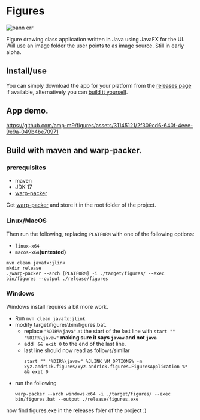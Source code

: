 # Figures
![bann err](https://github.com/amp-m9/figures/assets/31145121/5cdcdaef-5a5b-4f1a-9551-c7adbde888e7)

Figure drawing class application written in Java using JavaFX for the UI. Will use an 
image folder the user points to as image source. Still in early alpha.

## Install/use
You can simply download the app for your platform from the 
[releases page](https://github.com/amp-m9/figures/releases) if available, alternatively
you can [build it yourself](https://github.com/amp-m9/figures#build-with-maven-and-warp-packer).

## App demo.
https://github.com/amp-m9/figures/assets/31145121/2f309cd6-640f-4eee-9e9a-049b4be70971

## Build with maven and warp-packer.
### prerequisites
- maven
- JDK 17
- [warp-packer](https://github.com/dgiagio/warp/releases)

Get [warp-packer](https://github.com/dgiagio/warp/releases) and store it in the root folder of the project.

### Linux/MacOS
Then run the following, replacing `PLATFORM` with one of the following options:  
- `linux-x64`
- `macos-x64`**(untested)**
```shell
mvn clean javafx:jlink
mkdir release
./warp-packer --arch [PLATFORM] -i ./target/figures/ --exec bin/figures --output ./release/figures
```

### Windows
Windows install requires a bit more work.

- Run `mvn clean javafx:jlink`
- modify target\figures\bin\figures.bat.
    - replace `"%DIR%\java"` at the start of the last line with `start "" "%DIR%\javaw"` **making sure it says `javaw` and not `java`**
    - add ` && exit 0` to the end of the last line.
    - last line should now read as follows/similar
      ```shell
      start "" "%DIR%\javaw" %JLINK_VM_OPTIONS% -m xyz.andrick.figures/xyz.andrick.figures.FiguresApplication %* && exit 0
      ```
- run the following
  ```shell
  warp-packer --arch windows-x64 -i ./target/figures/ --exec bin/figures.bat --output ./release/figures.exe
  ```
now find figures.exe in the releases foler of the project :) 
